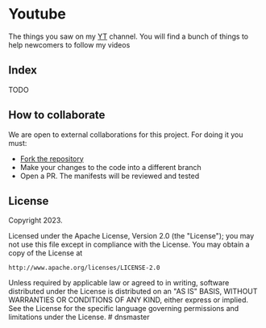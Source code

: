 # Youtube

The things you saw on my [YT](https://gciil.com) channel. 
You will find a bunch of things to help newcomers to follow my videos

## Index
TODO

## How to collaborate

We are open to external collaborations for this project. For doing it you must:
- [Fork the repository](https://github.com/sistemvene)
- Make your changes to the code into a different branch
- Open a PR. The manifests will be reviewed and tested

## License

Copyright 2023.

Licensed under the Apache License, Version 2.0 (the "License");
you may not use this file except in compliance with the License.
You may obtain a copy of the License at

    http://www.apache.org/licenses/LICENSE-2.0

Unless required by applicable law or agreed to in writing, software
distributed under the License is distributed on an "AS IS" BASIS,
WITHOUT WARRANTIES OR CONDITIONS OF ANY KIND, either express or implied.
See the License for the specific language governing permissions and
limitations under the License.
#   d n s m a s t e r  
 